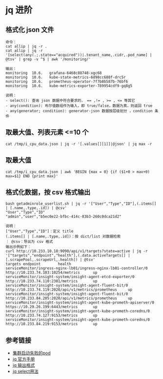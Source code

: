 # jq 进阶

## 格式化 json 文件

```
命令：
cat allip | jq -r .
cat allip | jq -r '[select(any(.;.state=="acquired"))|.tenant_name,.cidr,.pod_name] | @tsv' | grep -v ^$ | awk '/monitoring/'

输出：
monitoring	10.6.	grafana-6468c88748-xgc68
monitoring	10.6.	kube-state-metrics-6d98cc688f-drc5r
monitoring	10.6.   prometheus-operator-7f7b8b587b-76bf6
monitoring	10.6.	kube-metrics-exporter-789954cdf9-gq8g5

说明：
- select(): 查询 json 数据中符合要求的， == ,!= , >= , <= 等其它
- any(condition): 布尔值数组作为输入，即 true/false，数据为真，则返回 true
- any(generator; condition): generator-json 数据按层级划分 ，condition 条件
```

## 取最大值、列表元素 <=10 个
```
cat /tmp/i_cpu_data.json | jq -r '[.values[][1]]|@json' | jq max -r
```

## 取最大值
```
cat /tmp/i_cpu_data.json | awk 'BEGIN {max = 0} {if ($1+0 > max+0) max=$1} END {print max}'
```

## 格式化数据，按 csv 格式输出
```
bash getadminrole_userlist.sh | jq -r '["User","Type","ID"],(.items[] | [.name,.type,.id]) | @csv'
"User","Type","ID"
"admin","user","b5ec0e22-bfbc-414c-83b3-260c0dca21d2"

说明：
["User","Type","ID"]：定义 title
(.items[] | [.name,.type,.id])：按 dict/list 对数据检索
｜ @csv：导出为 csv 格式
输出示例如下：
curl http://10.233.10.18:9090/api/v1/targets?state=active | jq -r '["targets","endpoint","health"],(.data.activeTargets[] | [.scrapePool,.scrapeUrl,.health]) | @tsv'
targets endpoint        health
serviceMonitor/ingress-nginx-lb01/ingress-nginx-lb01-controller/0       http://10.233.74.103:10254/metrics      up
serviceMonitor/insight-system/insight-agent-etcd-exporter/0     http://10.233.74.110:2381/metrics       up
serviceMonitor/insight-system/insight-agent-fluent-bit/0        http://10.233.74.119:2020/api/v1/metrics/prometheus     up
serviceMonitor/insight-system/insight-agent-fluent-bit/0        http://10.233.84.205:2020/api/v1/metrics/prometheus     up
serviceMonitor/insight-system/insight-agent-kube-prometh-apiserver/0    https://10.29.26.199:6443/metrics       up
serviceMonitor/insight-system/insight-agent-kube-prometh-coredns/0      http://10.233.74.127:9153/metrics       up
serviceMonitor/insight-system/insight-agent-kube-prometh-coredns/0      http://10.233.84.219:9153/metrics       up
```


## 参考链接

- [集群启动失败的pod](https://stackoverflow.com/questions/57222210/how-can-i-view-pods-with-kubectl-and-filter-based-on-having-a-status-of-imagepul?answertab=active#tab-top)
- [jq 官方手册](https://stedolan.github.io/jq/manual/#Invokingjq)
- [jq 输出格式](https://gist.github.com/sloanlance/6b648e51c3c2a69ae200c93c6a310cb6)
- [jq select用法](https://stackoverflow.com/questions/46530167/jq-select-filter-with-multiple-arguments)
